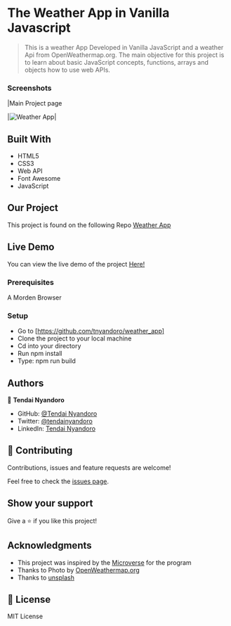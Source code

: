# The Weather App in Vanilla Javascript

> This is a weather App Developed in Vanilla JavaScript and a weather Api from OpenWeathermap.org. The main objective for this project is to learn about basic JavaScript concepts, functions, arrays and objects how to use web APIs.

### Screenshots

|Main Project page

|![Weather App](https://user-images.githubusercontent.com/30318155/115035450-e193aa00-9ecc-11eb-98e5-62bd6b8373f8.png)|

## Built With

- HTML5
- CSS3
- Web API
- Font Awesome
- JavaScript

## Our Project

This project is found on the following Repo [Weather App](https://github.com/tnyandoro/weather_app)

## Live Demo

You can view the live demo of the project [Here!](https://raw.githack.com/tnyandoro/weather_app/feature/appv1/dist/index.html/)

### Prerequisites

A Morden Browser

### Setup
- Go to [https://github.com/tnyandoro/weather_app]
- Clone the project to your local machine
- Cd into your directory
- Run npm install
- Type: npm run build
## Authors

👤 **Tendai Nyandoro**

- GitHub: [@Tendai Nyandoro](https://github.com/tnyandoro)
- Twitter: [@tendainyandoro](https://twitter.com/tendainyandoro)
- LinkedIn: [Tendai Nyandoro](https://www.linkedin.com/in/tendai-nyandoro/)

## 🤝 Contributing

Contributions, issues and feature requests are welcome!

Feel free to check the [issues page](https://github.com/tnyandoro/weather_app/issues).

## Show your support

Give a ⭐️ if you like this project!

## Acknowledgments

- This project was inspired by the [Microverse](https://www.microverse.org/) for the  program
- Thanks to Photo by [OpenWeathermap.org](https://openweathermap.org/)
- Thanks to [unsplash](https://unsplash.com/developers)


## 📝 License

MIT License
